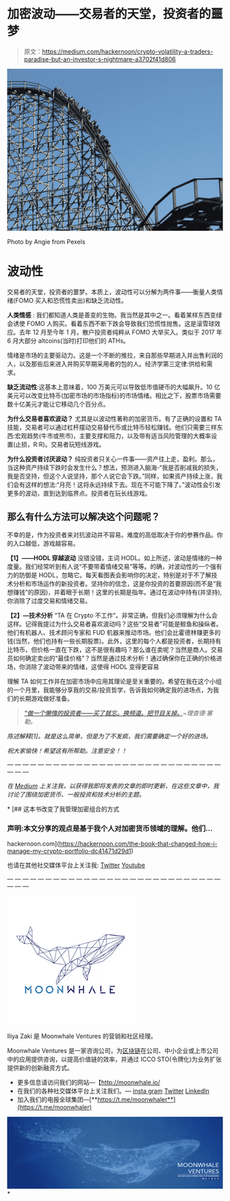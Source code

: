 # 加密波动——交易者的天堂，投资者的噩梦

> 原文：<https://medium.com/hackernoon/crypto-volatility-a-traders-paradise-but-an-investor-s-nightmare-a3702f41d806>

![](img/8ce98559370ffad0e2e7e1474b5cbef4.png)

Photo by Angie from Pexels

# **波动性**

交易者的天堂，投资者的噩梦。本质上，波动性可以分解为两件事——衡量人类情绪(FOMO 买入和恐慌性卖出)和缺乏流动性。

**人类情感** :
我们都知道人类是善变的生物。我当然是其中之一。看着某样东西变绿会诱使 FOMO 人购买。看着东西不断下跌会导致我们恐慌性抛售。这是滚雪球效应。去年 12 月至今年 1 月，散户投资者纯粹从 FOMO 大举买入。类似于 2017 年 6 月大部分 altcoins(当时)打印他们的 ATHs。

情绪是市场的主要驱动力。这是一个不断的推拉，来自那些早期进入并出售利润的人，以及那些后来进入并购买早期采用者的包的人。经济学第三定律:供给和需求。

**缺乏流动性**:这基本上意味着，100 万美元可以导致低市值硬币的大幅飙升。10 亿美元可以改变比特币(加密市场的市场指标)的市场情绪。相比之下，股票市场需要数十亿美元才能让它移动几个百分点。

**为什么交易者喜欢波动？**
尤其是以波动性著称的加密货币。有了正确的设置和 TA 技能，交易者可以通过杠杆摆动交易替代币或比特币轻松赚钱。他们只需要三样东西:宏观趋势(牛市或熊市)，主要支撑和阻力，以及带有适当风险管理的大概率设置(止损，R:R)。交易者玩短线游戏。

**为什么投资者讨厌波动？**
纯投资者只关心一件事——资产往上走，盈利。那么，当这种资产持续下跌时会发生什么？想法，预测进入脑海-“我是否削减我的损失，我是否坚持，但这个人说坚持，那个人说它会下跌。”同样，如果资产持续上涨，我们会有这样的想法:“月亮！这将永远持续下去。现在不可能下降了。”波动性会引发更多的波动，直到达到临界点。投资者在玩长线游戏。

## **那么有什么方法可以解决这个问题呢？**

不幸的是，作为投资者来对抗波动并不容易。难度的高低取决于你的参赛作品。你的入口越低，游戏越容易。

**【1】——HODL 穿越波动**
没错没错，主词 HODL。如上所述，波动是情绪的一种度量。我们经常听到有人说“不要带着情绪交易”等等。的确，对波动性的一个强有力的防御是 HODL，忽略它。每天看图表会影响你的决定，特别是对于不了解技术分析和市场运作的新投资者。坚持你的信念，这是你投资的首要原因(而不是“我想赚钱”的原因)，并着眼于长期！这里的长期是指年。通过在波动中持有(并坚持),你消除了过度交易和情绪交易。

**【2】—技术分析**
“TA 在 Crypto 不工作”。非常正确，但我们必须理解为什么会这样。记得我提过为什么交易者喜欢波动吗？这些“交易者”可能是鲸鱼和操纵者。他们有机器人、技术顾问专家和 FUD 机器来推动市场。他们会比霍德林赚更多的钱(当然，他们也持有一些长期股票)。此外，这里的每个人都是投资者，长期持有比特币，但价格一直在下跌，这不是很有趣吗？那么谁在卖呢？当然是商人。交易员如何确定卖出的“最佳价格”？当然是通过技术分析！通过确保你在正确的价格进场，你消除了波动带来的情绪，这使得 HODL 变得更容易

理解 TA 如何工作并在加密市场中应用其理论是至关重要的。希望在我在这个小组的一个月里，我能够分享我的交易/投资哲学，告诉我如何确定我的进场点，为我们的长期游戏做好准备。

> [*“做一个懒惰的投资者——买了就忘。换频道。把节目关掉。*](https://www.ft.com/content/90d1289e-daa9-11e7-a039-c64b1c09b482)*~理查德·塞勒。*

*陈述解释[1]。就是这么简单，但是为了不发疯，我们需要确定一个好的进场。*

*祝大家愉快！希望这有所帮助。注意安全！！*

*— — — — — — — — — — — — — — — — — — — — — — — — — — — — — — —*

*在 [Medium](/@iliyazaki) 上关注我，以获得我即将发表的文章的即时更新，在这些文章中，我讨论了围绕加密货币、一般投资和技术分析的主题。*

*[](https://hackernoon.com/the-book-that-changed-how-i-manage-my-crypto-portfolio-dc41471d29d1) [## 这本书改变了我管理加密组合的方式

### 声明:本文分享的观点是基于我个人对加密货币领域的理解。他们…

hackernoon.com](https://hackernoon.com/the-book-that-changed-how-i-manage-my-crypto-portfolio-dc41471d29d1) 

也请在其他社交媒体平台上关注我:
[Twitter](https://twitter.com/IZCrypto)
[Youtube](https://www.youtube.com/channel/UCrq04Mv5pAhKCilZROQ2jjg?)

— — — — — — — — — — — — — — — — — — — — — — — — — — — — — — —

![](img/4712bf42527ad7b660c429093b092813.png)

Iliya Zaki 是 Moonwhale Ventures 的营销和社区经理。

Moonwhale Ventures 是一家咨询公司，为[区块链](https://hackernoon.com/tagged/blockchain)在公司、中小企业或上市公司中的应用提供咨询，以提高价值链的效率，并通过 ICCO STO(令牌化)为业务扩张提供新的创新融资方式。

*   更多信息请访问我们的网站—【http://moonwhale.io/ 
*   在我们的各种社交媒体平台上关注我们。—
    [insta gram](https://www.instagram.com/moonwhalebv/)
    [Twitter](https://twitter.com/MoonwhaleBV)
    [LinkedIn](https://www.linkedin.com/company/moonwhalebv)
*   加入我们的电报全球集团—[**https://t.me/moonwhaler**](https://t.me/moonwhaler)

![](img/2623b1bd85842c885253be6f560bfae0.png)*